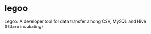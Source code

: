 legoo
=====

Legoo: A developer tool for data transfer among CSV, MySQL and Hive (HBase incubating)

